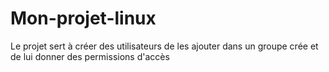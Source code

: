 # Mon-projet-linux
Le projet sert à créer des utilisateurs de les ajouter dans un groupe crée et de lui donner des permissions d'accès
